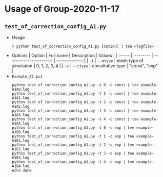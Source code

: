 # Usage of Group-2020-11-17

## `test_of_correction_config_A1.py`

* Usage
   ```shell
   > python test_of_correction_config_A1.py [option] | tee <logfile>
   ```
* Options
   | Option | Full name |             Description |         Values |
   | :----- | :-------- | ----------------------: | -------------: |
   | `-t`   | `--mtype` | mesh type of simulation |  0, 1, 2, 3, 4 |
   | `-c`   | `--ctype` |       constitutive type | "const", "exp" |
* `Example_A1.ps1`
   ```shell
   python test_of_correction_config_A1.py -t 0 -c const | tee example-A1A0.log
   python test_of_correction_config_A1.py -t 1 -c const | tee example-A1A1.log
   python test_of_correction_config_A1.py -t 2 -c const | tee example-A1A2.log
   python test_of_correction_config_A1.py -t 3 -c const | tee example-A1A3.log
   python test_of_correction_config_A1.py -t 4 -c const | tee example-A1A4.log
   python test_of_correction_config_A1.py -t 0 -c exp | tee example-A1B0.log
   python test_of_correction_config_A1.py -t 1 -c exp | tee example-A1B1.log
   python test_of_correction_config_A1.py -t 2 -c exp | tee example-A1B2.log
   python test_of_correction_config_A1.py -t 3 -c exp | tee example-A1B3.log
   python test_of_correction_config_A1.py -t 4 -c exp | tee example-A1B4.log
   echo done
   ```
